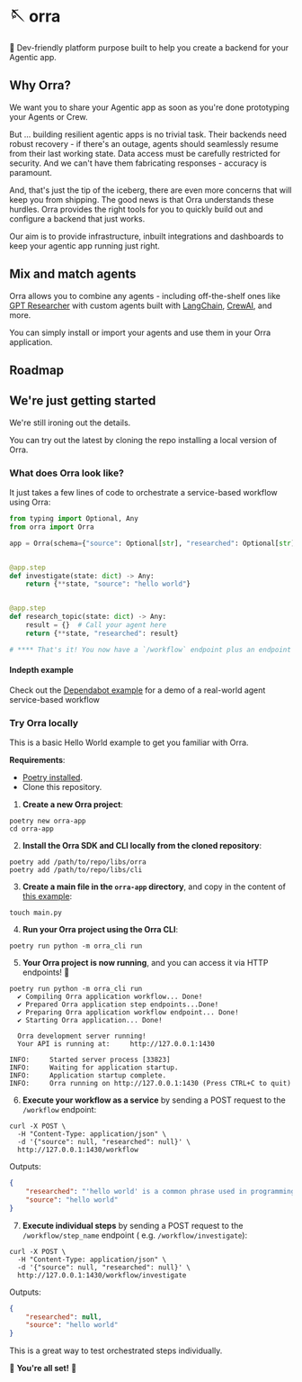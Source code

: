 # 🪡 orra

🦸 Dev-friendly platform purpose built to help you create a backend for your Agentic app.

## Why Orra?

We want you to share your Agentic app as soon as you're done prototyping your Agents or Crew.

But ... building resilient agentic apps is no trivial task. Their backends need robust recovery - if there's an outage,
agents should seamlessly resume from their last working state. Data access must be carefully restricted for security.
And we can't have them fabricating responses - accuracy is paramount.

And, that's just the tip of the iceberg, there are even more concerns that will keep you from shipping. The good news is
that Orra understands these hurdles. Orra provides the right tools for you to quickly build out and configure a backend
that just works.

Our aim is to provide infrastructure, inbuilt integrations and dashboards to keep your agentic app running just right.

## Mix and match agents

Orra allows you to combine any agents - including off-the-shelf ones
like [GPT Researcher](https://github.com/assafelovic/gpt-researcher) with custom agents built with
[LangChain](https://python.langchain.com/v0.1/docs/modules/agents/), [CrewAI](https://github.com/joaomdmoura/crewAI),
and more.

You can simply install or import your agents and use them in your Orra application.

## Roadmap

## We're just getting started

We're still ironing out the details.

You can try out the latest by cloning the repo installing a local version of Orra.

### What does Orra look like?

It just takes a few lines of code to orchestrate a service-based workflow using Orra:

```python
from typing import Optional, Any
from orra import Orra

app = Orra(schema={"source": Optional[str], "researched": Optional[str]})


@app.step
def investigate(state: dict) -> Any:
    return {**state, "source": "hello world"}


@app.step
def research_topic(state: dict) -> Any:
    result = {}  # Call your agent here
    return {**state, "researched": result}

# **** That's it! You now have a `/workflow` endpoint plus an endpoint for each step. ****
```

#### Indepth example

Check out the [Dependabot example](examples/dependabot/README.md) for a demo of a real-world agent service-based
workflow

### Try Orra locally

This is a basic Hello World example to get you familiar with Orra.

**Requirements**:

- [Poetry installed](https://python-poetry.org/docs/#installation).
- Clone this repository.

1. **Create a new Orra project**:

```shell
poetry new orra-app
cd orra-app
```

2. **Install the Orra SDK and CLI locally from the cloned repository**:

```shell
poetry add /path/to/repo/libs/orra
poetry add /path/to/repo/libs/cli
```

3. **Create a main file in the `orra-app` directory**, and copy in the content
   of [this example](examples/basics/basics/hello_world.py):

```shell
touch main.py
```

4. **Run your Orra project using the Orra CLI**:

```shell 
poetry run python -m orra_cli run
````

5. **Your Orra project is now running**, and you can access it via HTTP endpoints! 🚀

```shell
poetry run python -m orra_cli run
  ✔ Compiling Orra application workflow... Done!
  ✔ Prepared Orra application step endpoints...Done!
  ✔ Preparing Orra application workflow endpoint... Done!
  ✔ Starting Orra application... Done!

  Orra development server running!
  Your API is running at:     http://127.0.0.1:1430

INFO:     Started server process [33823]
INFO:     Waiting for application startup.
INFO:     Application startup complete.
INFO:     Orra running on http://127.0.0.1:1430 (Press CTRL+C to quit)
```

6. **Execute your workflow as a service** by sending a POST request to the `/workflow` endpoint:

```shell
curl -X POST \
  -H "Content-Type: application/json" \
  -d '{"source": null, "researched": null}' \ 
  http://127.0.0.1:1430/workflow
```

Outputs:

```json
{
	"researched": "'hello world' is a common phrase used in programming to demonstrate the basic syntax of a programming language. It is believed to have originated from the book \"The C Programming Language\" by Brian Kernighan and Dennis Ritchie.",
	"source": "hello world"
}
```

7. **Execute individual steps** by sending a POST request to the `/workflow/step_name` endpoint (
   e.g. `/workflow/investigate`):

```shell
curl -X POST \
  -H "Content-Type: application/json" \
  -d '{"source": null, "researched": null}' \
  http://127.0.0.1:1430/workflow/investigate
```

Outputs:

```json
{
	"researched": null,
	"source": "hello world"
}
```

This is a great way to test orchestrated steps individually.

🎉 **You're all set!** 🎉

